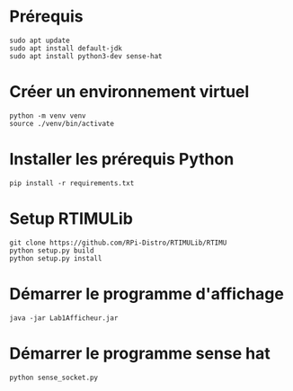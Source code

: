 # Prérequis
    sudo apt update
    sudo apt install default-jdk
    sudo apt install python3-dev sense-hat
    
# Créer un environnement virtuel
    python -m venv venv
    source ./venv/bin/activate

# Installer les prérequis Python
    pip install -r requirements.txt

# Setup RTIMULib
    git clone https://github.com/RPi-Distro/RTIMULib/RTIMU
    python setup.py build
    python setup.py install

# Démarrer le programme d'affichage
    java -jar Lab1Afficheur.jar

# Démarrer le programme sense hat
    python sense_socket.py
